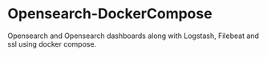 # Opensearch-DockerCompose
Opensearch and Opensearch dashboards along with Logstash, Filebeat and ssl using docker compose.

